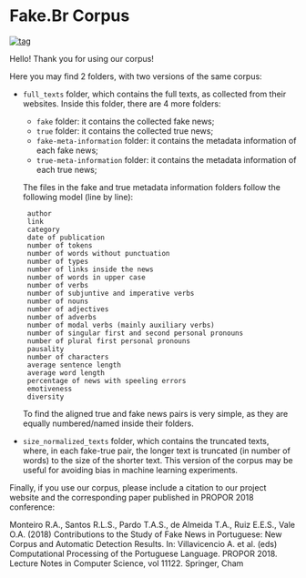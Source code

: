 # Fake.Br Corpus
[![tag](http://oi65.tinypic.com/jjbiht.jpg)](http://nilc.icmc.usp.br/nilc/index.php)

Hello! Thank you for using our corpus!

Here you may find 2 folders, with two versions of the same corpus:

 - ``full_texts`` folder, which contains the full texts, as collected from their websites. Inside this folder, there are 4 more folders:

   - ``fake`` folder: it contains the collected fake news;
   - ``true`` folder: it contains the collected true news;
   - ``fake-meta-information`` folder: it contains the metadata information of each fake news;
   - ``true-meta-information`` folder: it contains the metadata information of each true news;

   The files in the fake and true metadata information folders follow the following model (line by line):

		author
		link
		category
		date of publication
		number of tokens
		number of words without punctuation
		number of types
		number of links inside the news
		number of words in upper case
		number of verbs
		number of subjuntive and imperative verbs
		number of nouns
		number of adjectives
		number of adverbs
		number of modal verbs (mainly auxiliary verbs)
		number of singular first and second personal pronouns
		number of plural first personal pronouns
		pausality
		number of characters
		average sentence length
		average word length
		percentage of news with speeling errors
		emotiveness
		diversity

   To find the aligned true and fake news pairs is very simple, as they are equally numbered/named inside their folders.

 - ``size_normalized_texts`` folder, which contains the truncated texts, where, in each fake-true pair, the longer text is truncated (in number of words) to the size of the shorter text. This version of the corpus may be useful for avoiding bias in machine learning experiments.

Finally, if you use our corpus, please include a citation to our project website and the corresponding paper published in PROPOR 2018 conference:

Monteiro R.A., Santos R.L.S., Pardo T.A.S., de Almeida T.A., Ruiz E.E.S., Vale O.A. (2018) Contributions to the Study of Fake News in Portuguese: New Corpus and Automatic Detection Results. In: Villavicencio A. et al. (eds) Computational Processing of the Portuguese Language. PROPOR 2018. Lecture Notes in Computer Science, vol 11122. Springer, Cham
